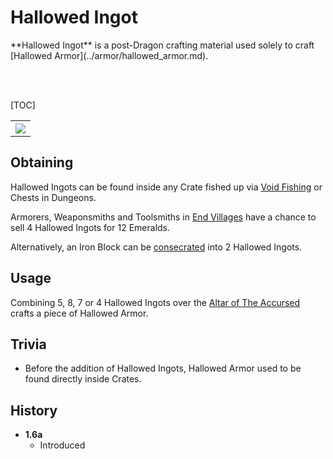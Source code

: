 # Hallowed Ingot
<div class="result foka-infobox-grid" markdown>
<div markdown class="foka-infobox-text">
**Hallowed Ingot** is a post-Dragon crafting material used solely to craft [Hallowed Armor](../armor/hallowed_armor.md).

<br><br>

[TOC]

</div>
<div class="foka-infobox-table">
  <table id="foka-infobox--item">
	<tr>
		<th colspan="2" class="foka-infobox--top-image"><img src="../../../assets/items/hallowed_ingot.png"></th>
	</tr>
</table>
</div>
</div>

## Obtaining
Hallowed Ingots can be found inside any Crate fished up via [Void Fishing](../../mechanics/void_fishing.md) or Chests in Dungeons.

Armorers, Weaponsmiths and Toolsmiths in [End Villages](../../structures/end_village.md) have a chance to sell 4 Hallowed Ingots for 12 <i class="icon-minecraft icon-minecraft-emerald"></i>Emeralds.

Alternatively, an Iron Block can be [consecrated](../../mechanics/consceration.md) into 2 Hallowed Ingots.

## Usage
Combining 5, 8, 7 or 4 Hallowed Ingots over the [Altar of The Accursed](../../mechanics/altar_of_the_accursed.md) crafts a piece of Hallowed Armor.

## Trivia
- Before the addition of Hallowed Ingots, Hallowed Armor used to be found directly inside Crates.

## History
- **1.6a**
    - Introduced
